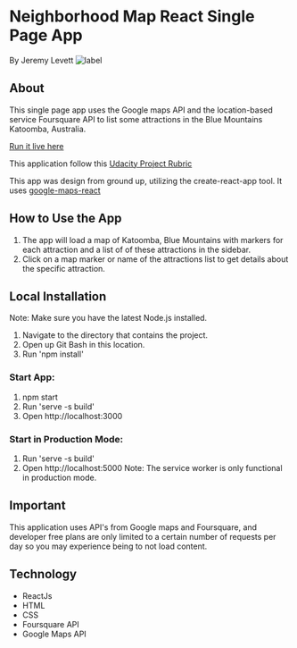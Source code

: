 # Neighborhood Map React Single Page App
By Jeremy Levett
![label](https://camo.githubusercontent.com/dff1e27eb75261fc03e40cb83600cab6f23871d8/68747470733a2f2f696d672e736869656c64732e696f2f62616467652f556461636974792d52656163742d3032623365342e737667)

## About
This single page app uses the Google maps API and the location-based service Foursquare API to list some attractions in the Blue Mountains Katoomba, Australia.

[Run it live here](https://jlevett.github.io/Neighborhood-Map-React/ "Live App Here")

This application follow this [Udacity Project Rubric](https://review.udacity.com/#!/rubrics/1351/view)

This app was design from ground up, utilizing the create-react-app tool.
It uses [google-maps-react](https://www.npmjs.com/package/google-maps-react)

## How to Use the App
1. The app will load a map of Katoomba, Blue Mountains with markers for each attraction and a list of of these attractions in the sidebar.
2. Click on a map marker or name of the attractions list to get details about the specific attraction.

## Local Installation 
Note: Make sure you have the latest Node.js installed.

1. Navigate to the directory that contains the project.
2. Open up Git Bash in this location.
3. Run 'npm install'

  ### Start App:
  1. npm start
  2. Run 'serve -s build'
  3. Open http://localhost:3000

  ### Start in Production Mode:
  1. Run 'serve -s build'
  2. Open http://localhost:5000
  Note: The service worker is only functional in production mode.

## Important
This application uses API's from Google maps and Foursquare, and developer free plans are only limited to a certain number of requests per day so you may experience being to not load content.

## Technology
* ReactJs
* HTML
* CSS
* Foursquare API
* Google Maps API

